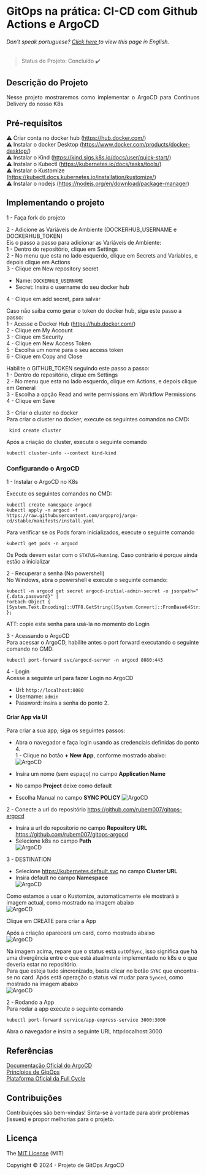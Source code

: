 <h1> GitOps na prática: CI-CD com Github Actions e ArgoCD </h1>

<h6> Don't speak portuguese? <a href="https://github.com/rubem007/observability/blob/main/log/README.md"> Click here </a> to view this page in English. </h6>

> Status do Projeto: Concluído :heavy_check_mark:

## Descrição do Projeto
<p align="justify">
Nesse projeto mostraremos como implementar o ArgoCD para Continuos Delivery do nosso K8s
</p>

## Pré-requisitos
:warning: Criar conta no docker hub (https://hub.docker.com/) <br>
:warning: Instalar o docker Desktop (https://www.docker.com/products/docker-desktop/) <br>
:warning: Instalar o Kind (https://kind.sigs.k8s.io/docs/user/quick-start/) <br>
:warning: Instalar o Kubectl (https://kubernetes.io/docs/tasks/tools/) <br>
:warning: Instalar o Kustomize (https://kubectl.docs.kubernetes.io/installation/kustomize/) <br>
:warning: Instalar o nodejs (https://nodejs.org/en/download/package-manager)

## Implementando o projeto
1 - Faça fork do projeto

2 - Adicione as Variáveis de Ambiente (DOCKERHUB_USERNAME e DOCKERHUB_TOKEN) <br>
 Eis o passo a passo para adicionar as Variáveis de Ambiente: <br>
  1 - Dentro do repositório, clique em Settings <br>
  2 - No menu que esta no lado esquerdo, clique em Secrets and Variables, e depois clique em Actions <br>
  3 - Clique em New repository secret
  - Name: `DOCKERHUB_USERNAME`
  - Secret: Insira o username do seu docker hub
  
4 - Clique em add secret, para salvar

Caso não saiba como gerar o token do docker hub, siga este passo a passo: <br>
 1 - Acesse o Docker Hub  (https://hub.docker.com/) <br>
 2 - Clique em My Account <br>
 3 - Clique em Security <br>
 4 - Clique em  New Access Token <br>
 5 - Escolha um nome para o seu access token <br>
 6 - Clique em Copy and Close

Habilite o GITHUB_TOKEN seguindo este passo a passo: <br>
1 - Dentro do repositório, clique em Settings <br>
2 - No menu que esta no lado esquerdo, clique em Actions, e depois clique em General <br>
3 - Escolha a opção Read and write permissions em Workflow Permissions <br>
4 - Clique em Save

3 - Criar o cluster no docker <br>
Para criar o cluster no docker, execute os seguintes comandos no CMD:
```
 kind create cluster
```
 Após a criação do cluster, execute o seguinte comando
 ```
 kubectl cluster-info --context kind-kind
```

### Configurando o ArgoCD
1 - Instalar o ArgoCD no K8s

Execute os seguintes comandos no CMD:
```
kubectl create namespace argocd
kubectl apply -n argocd -f https://raw.githubusercontent.com/argoproj/argo-cd/stable/manifests/install.yaml
```

Para verificar se os Pods foram inicializados, execute o seguinte comando
```
kubectl get pods -n argocd
```
Os Pods devem estar com o `STATUS=Running`. Caso  contrário é porque ainda estão a inicializar

2 - Recuperar a senha (No powershell) <br>
No Windows, abra o powershell e execute o seguinte comando:
```
kubectl -n argocd get secret argocd-initial-admin-secret -o jsonpath="{.data.password}" | 
ForEach-Object { [System.Text.Encoding]::UTF8.GetString([System.Convert]::FromBase64String($_)) };
```

ATT: copie esta senha para usá-la no momento do Login

3 - Acessando o ArgoCD <br>
Para acessar o ArgoCD, habilite antes o port forward executando o seguinte comando no CMD:
```
kubectl port-forward svc/argocd-server -n argocd 8080:443
```

4 - Login <br>
Acesse a seguinte url para fazer Login no ArgoCD
- Url: `http://localhost:8080`
- Username: `admin`
- Password: insira a senha do ponto 2.

#### Criar App via UI
Para criar a sua app, siga os seguintes passos:
 - Abra o navegador e faça login usando as credenciais definidas do ponto 4. <br> 
  1 - Clique no botão **+ New App**, conforme mostrado abaixo: <br>
    ![ArgoCD](https://github.com/rubem007/gitops-argocd/blob/main/images/1.webp "ArgoCD")

 - Insira um nome (sem espaço) no campo **Application Name**
 - No campo **Project** deixe como default
 - Escolha Manual no campo **SYNC POLICY** 
    ![ArgoCD](https://github.com/rubem007/gitops-argocd/blob/main/images/2.png "ArgoCD")
  
 2 - Conecte a url do repositório https://github.com/rubem007/gitops-argocd
  - Insira a url do repositorio no campo **Repository URL** https://github.com/rubem007/gitops-argocd
  - Selecione k8s no campo **Path** <br>
  ![ArgoCD](https://github.com/rubem007/gitops-argocd/blob/main/images/3.png "ArgoCD")

   3 - DESTINATION <br>
   - Selecione https://kubernetes.default.svc no campo **Cluster URL**
   - Insira default no campo **Namespace** <br>
    ![ArgoCD](https://github.com/rubem007/gitops-argocd/blob/main/images/4.png "ArgoCD")
  
  Como estamos a usar o Kustomize, automaticamente ele mostrará a imagem actual, como mostrado na imagem abaixo <br>
    ![ArgoCD](https://github.com/rubem007/gitops-argocd/blob/main/images/5.png "ArgoCD")
  
  Clique em CREATE para criar a App

Após a criação aparecerá um card, como mostrado abaixo <br>
  ![ArgoCD](https://github.com/rubem007/gitops-argocd/blob/main/images/6.png "ArgoCD")

Na imagem acima, repare que o status está `outOfSync`, isso significa que há uma divergência entre o que está atualmente implementado no k8s e o que deveria estar no repositório. <br>
Para que esteja tudo sincronizado, basta clicar no botão `SYNC` que encontra-se no card. Após está operação o status vai mudar para `Synced`, como mostrado na imagem abaixo <br>
  ![ArgoCD](https://github.com/rubem007/gitops-argocd/blob/main/images/7.png "ArgoCD")

2 - Rodando a App <br>
Para rodar a app execute o seguinte comando
```
kubectl port-forward service/app-express-service 3000:3000
```

Abra o navegador e insira a seguinte URL
http:localhost:3000

## Referências
<a href="https://argo-cd.readthedocs.io/en/stable/" target="_blank">Documentação Oficial do ArgoCD</a><br>
<a href="https://opengitops.dev/" target="_blank">Princípios de GipOps</a><br>
<a href="https://fullcycle.com.br/" target="_blank">Plataforma Oficial da Full Cycle</a><br>


## Contribuições
Contribuições são bem-vindas! Sinta-se à vontade para abrir problemas (issues) e propor melhorias para o projeto.

## Licença
The [MIT License]() (MIT)

Copyright :copyright: 2024 - Projeto de GitOps ArgoCD
